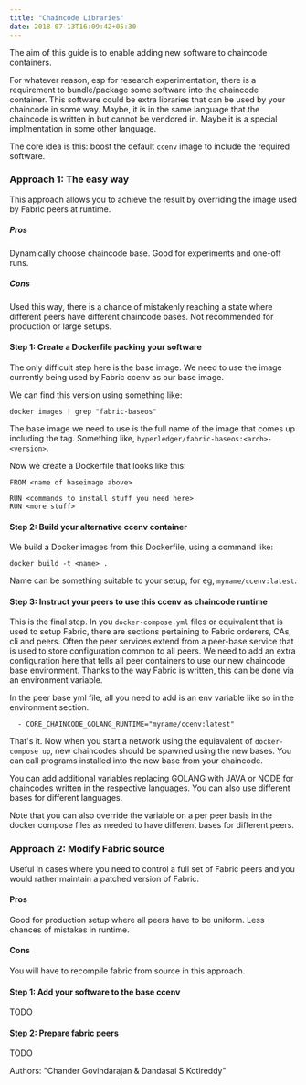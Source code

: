 ```yaml
---
title: "Chaincode Libraries"
date: 2018-07-13T16:09:42+05:30
---
```


The aim of this guide is to enable adding new software to chaincode containers.

For whatever reason, esp for research experimentation, there is a requirement to bundle/package some software into the chaincode container. This software could be extra libraries that can be used by your chaincode in some way. Maybe, it is in the same language that the chaincode is written in but cannot be vendored in. Maybe it is a special implmentation in some other language.

The core idea is this: boost the default `ccenv` image to include the required software.

### Approach 1: The easy way

This approach allows you to achieve the result by overriding the image used by Fabric peers at runtime.

##### Pros
Dynamically choose chaincode base. Good for experiments and one-off runs.

##### Cons
Used this way, there is a chance of mistakenly reaching a state where different peers have different chaincode bases. Not recommended for production or large setups.

#### Step 1: Create a Dockerfile packing your software

The only difficult step here is the base image. We need to use the image currently being used by Fabric ccenv as our base image.

We can find this version using something like:
```
docker images | grep "fabric-baseos"
```
The base image we need to use is the full name of the image that comes up including the tag. Something like,
`hyperledger/fabric-baseos:<arch>-<version>`.

Now we create a Dockerfile that looks like this:
```
FROM <name of baseimage above>

RUN <commands to install stuff you need here>
RUN <more stuff>
```

#### Step 2: Build your alternative ccenv container

We build a Docker images from this Dockerfile, using a command like:
```
docker build -t <name> .
```
Name can be something suitable to your setup, for eg, `myname/ccenv:latest`.

#### Step 3: Instruct your peers to use this ccenv as chaincode runtime

This is the final step. In you `docker-compose.yml` files or equivalent that is used to setup Fabric, there are sections pertaining to Fabric orderers, CAs, cli and peers. Often the peer services extend from a peer-base service that is used to store configuration common to all peers. We need to add an extra configuration here that tells all peer containers to use our new chaincode base environment. Thanks to the way Fabric is written, this can be done via an environment variable.

In the peer base yml file, all you need to add is an env variable like so in the environment section.
```
  - CORE_CHAINCODE_GOLANG_RUNTIME="myname/ccenv:latest"
```

That's it. Now when you start a network using the equiavalent of `docker-compose up`, new chaincodes should be spawned using the new bases. You can call programs installed into the new base from your chaincode.

You can add additional variables replacing GOLANG with JAVA or NODE for chaincodes written in the respective languages. You can also use different bases for different languages.

Note that you can also override the variable on a per peer basis in the docker compose files as needed to have different bases for different peers.

### Approach 2: Modify Fabric source

Useful in cases where you need to control a full set of Fabric peers and you would rather maintain a patched version of Fabric.

#### Pros
Good for production setup where all peers have to be uniform. Less chances of mistakes in runtime.

#### Cons
You will have to recompile fabric from source in this approach.

#### Step 1: Add your software to the base ccenv

TODO
#### Step 2: Prepare fabric peers

TODO

Authors: "Chander Govindarajan & Dandasai S Kotireddy"
